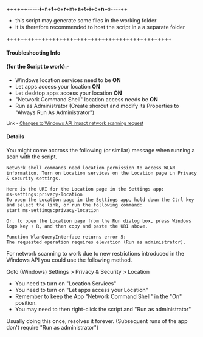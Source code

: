 ++++++-----<b>i</b>+n+<b>f</b>+o+<b>r</b>+m+<b>a</b>+t+<b>i</b>+o+<b>n</b>+s----++
 + this script may generate some files in the working folder
 + it is therefore recommended to host the script in a a separate folder

+++++++++++++++++++++++++++++++++++++++++++++++
#### Troubleshooting Info

#### (for the Script to work):-
+ Windows location services need to be <b>ON</b>
+ Let apps access your location <b>ON</b>
+ Let desktop apps access your location <b>ON</b>
+ "Network Command Shell" location access needs be <b>ON</b>
+ Run as Administrator (Create shorcut and modify its Properties to "Always Run As Administrator")

<SUP> Link - [Changes to Windows API impact network scanning request](https://learn.microsoft.com/en-us/windows/win32/nativewifi/wi-fi-access-location-changes)

#### Details

You might come accross the following (or similar) message when running a scan with the script.

```
Network shell commands need location permission to access WLAN information. Turn on Location services on the Location page in Privacy & security settings.

Here is the URI for the Location page in the Settings app:
ms-settings:privacy-location
To open the Location page in the Settings app, hold down the Ctrl key and select the link, or run the following command:
start ms-settings:privacy-location

Or, to open the Location page from the Run dialog box, press Windows logo key + R, and then copy and paste the URI above.

Function WlanQueryInterface returns error 5:
The requested operation requires elevation (Run as administrator).
```
For network scanning to work due to new restrictions introduced in the Windows API you could use the following method. 

Goto  (Windows) Settings > Privacy & Security > Location<br>
+ You need to turn on "Location Services"<br>
+ You need to turn on "Let apps access your Location"
+ Remember to keep the App "Network Command Shell" in the "On" position.
+ You may need to then right-click the script and "Run as administrator"

Usually doing this once, resolves it forever. (Subsequent runs of the app don't require "Run as administrator")
